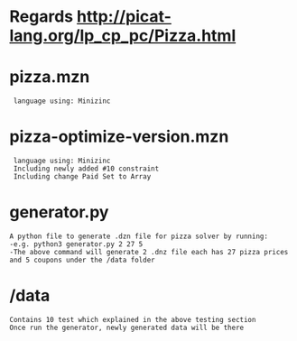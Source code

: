 # Regards http://picat-lang.org/lp_cp_pc/Pizza.html
# pizza.mzn
     language using: Minizinc
# pizza-optimize-version.mzn
     language using: Minizinc
     Including newly added #10 constraint 
     Including change Paid Set to Array
# generator.py
    A python file to generate .dzn file for pizza solver by running:
    -e.g. python3 generator.py 2 27 5
    -The above command will generate 2 .dnz file each has 27 pizza prices and 5 coupons under the /data folder
# /data
    Contains 10 test which explained in the above testing section
    Once run the generator, newly generated data will be there

